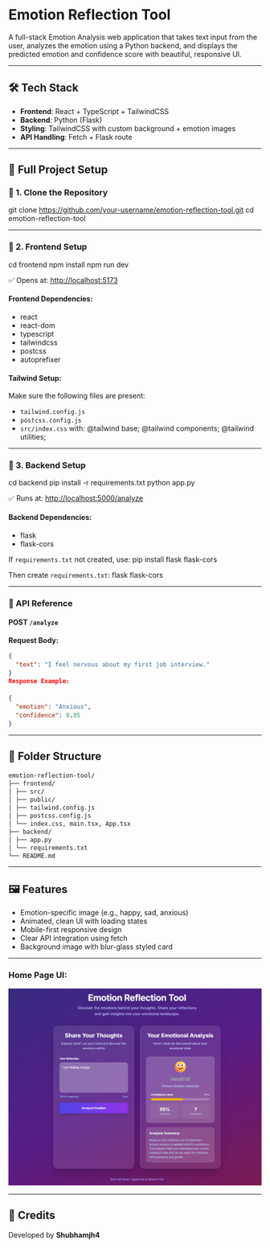 # Emotion Reflection Tool

A full-stack Emotion Analysis web application that takes text input from the user, analyzes the emotion using a Python backend, and displays the predicted emotion and confidence score with beautiful, responsive UI.

---

## 🛠️ Tech Stack

- **Frontend**: React + TypeScript + TailwindCSS
- **Backend**: Python (Flask)
- **Styling**: TailwindCSS with custom background + emotion images
- **API Handling**: Fetch + Flask route

---

## 🚀 Full Project Setup

### 🔹 1. Clone the Repository

git clone https://github.com/your-username/emotion-reflection-tool.git
cd emotion-reflection-tool



---

### 🔹 2. Frontend Setup

cd frontend
npm install
npm run dev



✅ Opens at: [http://localhost:5173](http://localhost:5173)

#### Frontend Dependencies:
- react
- react-dom
- typescript
- tailwindcss
- postcss
- autoprefixer

#### Tailwind Setup:
Make sure the following files are present:
- `tailwind.config.js`
- `postcss.config.js`
- `src/index.css` with:
@tailwind base;
@tailwind components;
@tailwind utilities;



---

### 🔹 3. Backend Setup

cd backend
pip install -r requirements.txt
python app.py


✅ Runs at: [http://localhost:5000/analyze](http://localhost:5000/analyze)

#### Backend Dependencies:
- flask
- flask-cors

If `requirements.txt` not created, use:
pip install flask flask-cors



Then create `requirements.txt`:
flask
flask-cors



---

### 📡 API Reference

#### POST `/analyze`

**Request Body:**
```json
{
  "text": "I feel nervous about my first job interview."
}
Response Example:

{
  "emotion": "Anxious",
  "confidence": 0.85
}

```
---
## 📁 Folder Structure

```
emotion-reflection-tool/
├── frontend/
│ ├── src/
│ ├── public/
│ ├── tailwind.config.js
│ ├── postcss.config.js
│ └── index.css, main.tsx, App.tsx
├── backend/
│ ├── app.py
│ └── requirements.txt
└── README.md
```
---
## 🖼️ Features

- Emotion-specific image (e.g., happy, sad, anxious)
- Animated, clean UI with loading states
- Mobile-first responsive design
- Clear API integration using fetch
- Background image with blur-glass styled card

---


### Home Page UI:


![Home Page](./UI.png)

---

## 🙌 Credits

Developed by **Shubhamjh4**
